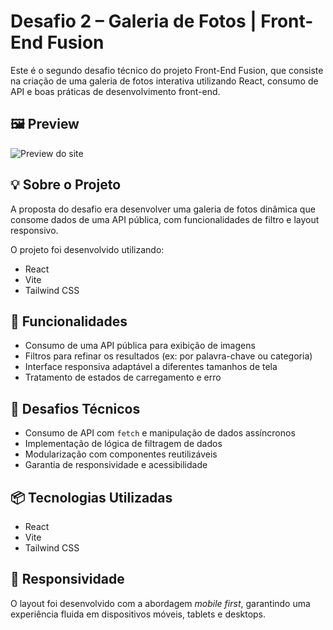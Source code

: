 # Desafio 2 – Galeria de Fotos | Front-End Fusion

Este é o segundo desafio técnico do projeto Front-End Fusion, que consiste na criação de uma galeria de fotos interativa utilizando React, consumo de API e boas práticas de desenvolvimento front-end.

## 🖼️ Preview  
![Preview do site](https://galeria-de-fotos-fusion.vercel.app/galeria-preview.png)

## 💡 Sobre o Projeto

A proposta do desafio era desenvolver uma galeria de fotos dinâmica que consome dados de uma API pública, com funcionalidades de filtro e layout responsivo.

O projeto foi desenvolvido utilizando:

- React  
- Vite  
- Tailwind CSS

## 🔧 Funcionalidades

- Consumo de uma API pública para exibição de imagens  
- Filtros para refinar os resultados (ex: por palavra-chave ou categoria)  
- Interface responsiva adaptável a diferentes tamanhos de tela  
- Tratamento de estados de carregamento e erro

## 🧠 Desafios Técnicos

- Consumo de API com `fetch` e manipulação de dados assíncronos  
- Implementação de lógica de filtragem de dados  
- Modularização com componentes reutilizáveis  
- Garantia de responsividade e acessibilidade

## 📦 Tecnologias Utilizadas

- React  
- Vite  
- Tailwind CSS  

## 📱 Responsividade

O layout foi desenvolvido com a abordagem *mobile first*, garantindo uma experiência fluida em dispositivos móveis, tablets e desktops.
